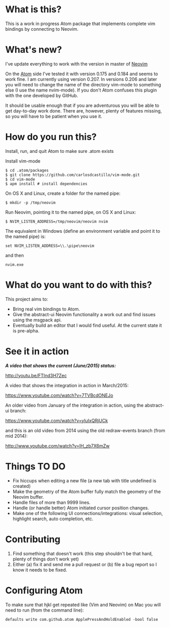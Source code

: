 # What is this?

This is a work in progress Atom package that implements complete vim bindings
by connecting to Neovim.

# What's new?
I've update everything to work with the version in master of
[Neovim](http://github.com/neovim/neovim)

On the [Atom](https://atom.io/) side I've tested it with version 0.175 and
0.184 and seems to work fine. I am currently using version 0.207. In versions
0.206 and later you will need to change the name of the directory vim-mode to
something else (I use the name nvim-mode). If you don't Atom confuses this
plugin with the one developed by GitHub.

It should be usable enough that if you are adventurous you will be able to get
day-to-day work done. There are, however, plenty of features missing, so you
will have to be patient when you use it.

# How do you run this?

Install, run, and quit Atom to make sure .atom exists

Install vim-mode

    $ cd .atom/packages
    $ git clone https://github.com/carlosdcastillo/vim-mode.git
    $ cd vim-mode
    $ apm install # install dependencies

On OS X and Linux, create a folder for the named pipe:

    $ mkdir -p /tmp/neovim

Run Neovim, pointing it to the named pipe, on OS X and Linux:

    $ NVIM_LISTEN_ADDRESS=/tmp/neovim/neovim nvim 

The equivalent in Windows (define an environment variable and point it to the
named pipe) is:

    set NVIM_LISTEN_ADDRESS=\\.\pipe\neovim

and then

    nvim.exe

# What do you want to do with this?

This project aims to:

* Bring real vim bindings to Atom.
* Give the abstract-ui Neovim functionality a work out and find issues using
the msgpack api.
* Eventually build an editor that I would find useful. At the current state it
is pre-alpha.

# See it in action

***A video that shows the current (June/2015) status:***

http://youtu.be/FTInd3H7Zec

A video that shows the integration in action in March/2015:

https://www.youtube.com/watch?v=7TVBcdONEJo

An older video from January of the integration in action, using the abstract-ui
branch:

https://www.youtube.com/watch?v=yluIxQRjUCk

and this is an old video from 2014 using the old redraw-events branch (from mid
2014):

http://www.youtube.com/watch?v=lH_zb7X6mZw

# Things TO DO

* Fix hiccups when editing a new file (a new tab with title undefined is
created)
* Make the geometry of the Atom buffer fully match the geometry of the Neovim
buffer.
* Handle files of more than 9999 lines.
* Handle (or handle better) Atom initiated cursor position changes.
* Make one of the following UI connections/integrations: visual selection,
highlight search, auto completion, etc.

# Contributing

1. Find something that doesn't work (this step shouldn't be that hard, plenty
of things don't work yet)
2. Either (a) fix it and send me a pull request or (b) file a bug report so I know it
needs to be fixed.

# Configuring Atom

To make sure that hjkl get repeated like (Vim and Neovim) on Mac you will need to
run (from the command line):

    defaults write com.github.atom ApplePressAndHoldEnabled -bool false

